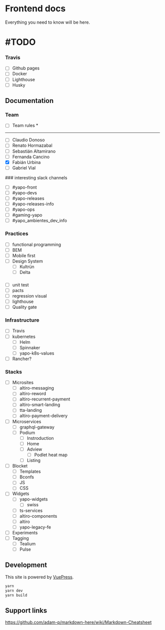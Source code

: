 # Frontend docs

Everything you need to know will be here.

# #TODO

### Travis
- [ ] Github pages
- [ ] Docker
- [ ] Lighthouse
- [ ] Husky

## Documentation

### Team

- [ ] Team rules *
---
- [ ] Claudio Donoso
- [ ] Renato Hormazabal
- [ ] Sebastián Altamirano
- [ ] Fernanda Cancino
- [X] Fabián Urbina
- [ ] Gabriel Vial

### interesting slack channels
- [ ] #yapo-front
- [ ] #yapo-devs
- [ ] #yapo-releases
- [ ] #yapo-releases-info
- [ ] #yapo-ops
- [ ] #gaming-yapo
- [ ] #yapo_ambientes_dev_info

### Practices
- [ ] functional programming
- [ ] BEM
- [ ] Mobile first
- [ ] Design System
  - [ ] Kultrün
  - [ ] Delta

### 
- [ ] unit test
- [ ] pacts
- [ ] regression visual
- [ ] lighthouse
- [ ] Quality gate

### Infrastructure
- [ ] Travis
- [ ] kubernetes
  - [ ] Helm
  - [ ] Spinnaker
  - [ ] yapo-k8s-values
- [ ] Rancher?

### Stacks
- [ ] Microsites
    - [ ] altiro-messaging
    - [ ] altiro-reword
    - [ ] altiro-recurrent-payment
    - [ ] altiro-smart-landing
    - [ ] tta-landing
    - [ ] altiro-payment-delivery
- [ ] Microservices
  - [ ] graphql-gateway
  - [ ] Podium
    - [ ] Instroduction
    - [ ] Home
    - [ ] Adview
      - [ ] Podlet heat map
    - [ ] Listing
- [ ] Blocket
  - [ ] Templates
  - [ ] Bconfs
  - [ ] JS
  - [ ] CSS
- [ ] Widgets
  - [ ] yapo-widgets
    - [ ] swiss
  - [ ] ts-services
  - [ ] altiro-components
  - [ ] altiro
  - [ ] yapo-legacy-fe
- [ ] Experiments
- [ ] Tagging
  - [ ] Tealium
  - [ ] Pulse

## Development

This site is powered by [VuePress](https://vuepress.vuejs.org/).

``` bash
yarn
yarn dev
yarn build
```

## Support links

https://github.com/adam-p/markdown-here/wiki/Markdown-Cheatsheet
